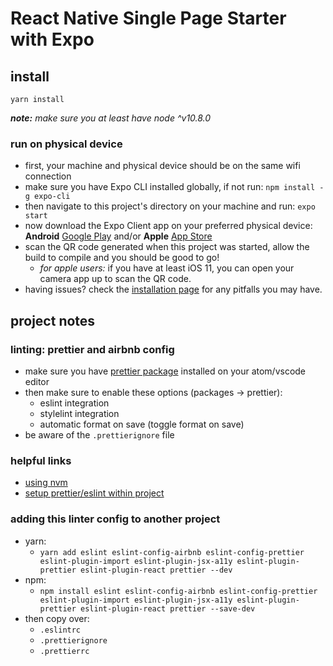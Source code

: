 # React Native Single Page Starter with Expo

## install
`yarn install`

***note:*** *make sure you at least have node ^v10.8.0*

### run on physical device
- first, your machine and physical device should be on the same wifi connection
- make sure you have Expo CLI installed globally, if not run: `npm install -g expo-cli`
- then navigate to this project's directory on your machine and run: `expo start`
- now download the Expo Client app on your preferred physical device: **Android** [Google Play](https://play.google.com/store/apps/details?id=host.exp.exponent) and/or **Apple** [App Store](https://itunes.apple.com/us/app/expo-client/id982107779)
- scan the QR code generated when this project was started, allow the build to compile and you should be good to go!
  - *for apple users:* if you have at least iOS 11, you can open your camera app up to scan the QR code.
- having issues? check the [installation page](https://docs.expo.io/versions/latest/introduction/installation) for any pitfalls you may have.

## project notes

### linting: prettier and airbnb config
- make sure you have [prettier package](https://atom.io/packages/prettier-atom) installed on your atom/vscode editor
- then make sure to enable these options (packages → prettier):
  - eslint integration
  - stylelint integration
  - automatic format on save (toggle format on save)
- be aware of the `.prettierignore` file

### helpful links
- [using nvm](https://davidwalsh.name/nvm)
- [setup prettier/eslint within project](https://blog.echobind.com/integrating-prettier-eslint-airbnb-style-guide-in-vscode-47f07b5d7d6a)

### adding this linter config to another project
- yarn:
  - `yarn add eslint eslint-config-airbnb eslint-config-prettier eslint-plugin-import eslint-plugin-jsx-a11y eslint-plugin-prettier eslint-plugin-react prettier --dev`
- npm:
  - `npm install eslint eslint-config-airbnb eslint-config-prettier eslint-plugin-import eslint-plugin-jsx-a11y eslint-plugin-prettier eslint-plugin-react prettier --save-dev`
- then copy over:
  - `.eslintrc`
  - `.prettierignore`
  - `.prettierrc`
